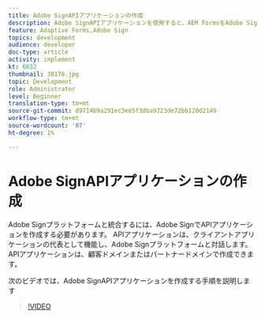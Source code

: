 ```yaml
---
title: Adobe SignAPIアプリケーションの作成
description: Adobe SignAPIアプリケーションを使用すると、AEM FormsをAdobe Signと統合できます
feature: Adaptive Forms,Adobe Sign
topics: development
audience: developer
doc-type: article
activity: implement
kt: 6032
thumbnail: 38178.jpg
topic: Development
role: Administrator
level: Beginner
translation-type: tm+mt
source-git-commit: d9714b9a291ec3ee5f3dba9723de72bb120d2149
workflow-type: tm+mt
source-wordcount: '87'
ht-degree: 1%

---
```


# Adobe SignAPIアプリケーションの作成

Adobe Signプラットフォームと統合するには、Adobe SignでAPIアプリケーションを作成する必要があります。 APIアプリケーションは、クライアントアプリケーションの代表として機能し、Adobe Signプラットフォームと対話します。 APIアプリケーションは、顧客ドメインまたはパートナードメインで作成できます。

次のビデオでは、Adobe SignAPIアプリケーションを作成する手順を説明します

>[!VIDEO](https://video.tv.adobe.com/v/38178/?quality=9&learn=on)
